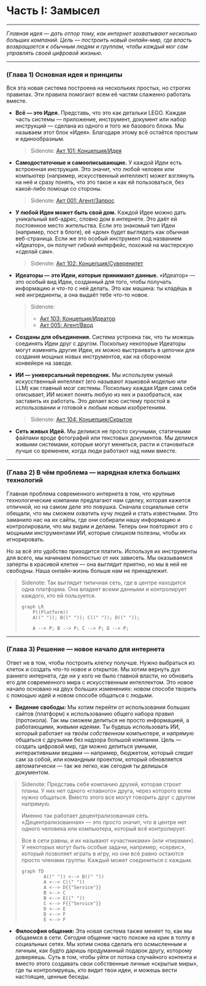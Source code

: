 # Часть I: Замысел

---

_Главная идея — дать отпор тому, как интернет захватывают несколько больших компаний. Цель — построить новый онлайн-мир, где власть возвращается к обычным людям и группам, чтобы каждый мог сам управлять своей цифровой жизнью._

---

### (Глава 1) Основная идея и принципы

Вся эта новая система построена на нескольких простых, но строгих правилах. Эти правила помогают всем её частям слаженно работать вместе.

- **Всё — это Идея.** Представь, что это как детальки LEGO. Каждая часть системы — приложение, инструмент, документ или набор инструкций — сделана из одного и того же базового блока. Мы называем этот блок «Идея». Благодаря этому всё остаётся простым и единообразным.

  > Sidenote: [Акт 101: Концепция/Идея](../rfc/101_concept_idea.md)

- **Самодостаточные и самоописывающие.** У каждой Идеи есть встроенная инструкция. Это значит, что любой человек или компьютер (например, искусственный интеллект) может взглянуть на неё и сразу понять, что это такое и как ей пользоваться, без какой-либо помощи со стороны.

  > Sidenote: [Акт 001: Агент/Запрос](../rfc/001_agent_request.md)

- **У любой Идеи может быть свой дом.** Каждой Идее можно дать уникальный веб-адрес, словно дом в интернете. Это даёт ей постоянное место жительства. Если это знакомый тип Идеи (например, пост в блоге), её «дом» будет выглядеть как обычная веб-страница. Если же это особый инструмент под названием «Идеатор», он получит гибкий интерфейс, похожий на мастерскую «сделай сам».

  > Sidenote: [Акт 102: Концепция/Суверенитет](../rfc/102_concept_sovereignty.md)

- **Идеаторы — это Идеи, которые принимают данные.** «Идеатор» — это особый вид Идеи, созданный для того, чтобы получать информацию и *что-то* с ней делать. Это как машина: ты кладёшь в неё ингредиенты, а она выдаёт тебе что-то новое.

  > Sidenote:
  >
  > - [Акт 103: Концепция/Идеатор](../rfc/103_concept_ideator.md)
  > - [Акт 005: Агент/Ввод](../rfc/005_agent_input.md)

- **Созданы для объединения.** Система устроена так, что ты можешь соединять Идеи друг с другом. Поскольку некоторые Идеаторы могут изменять другие Идеи, их можно выстраивать в цепочки для создания мощных новых инструментов, как на сборочном конвейере на заводе.

- **ИИ — универсальный переводчик.** Мы используем умный искусственный интеллект (его называют языковой моделью или LLM) как главный мозг системы. Поскольку каждая Идея сама себя описывает, ИИ может понять любую из них и разобраться, как заставить их работать. Это делает всю систему простой в использовании и готовой к любым новым изобретениям.

  > Sidenote: [Акт 104: Концепция/Скрытое](../rfc/104_concept_latent_.md)

- **Сеть живых Идей.** Мы делимся не просто скучными, статичными файлами вроде фотографий или текстовых документов. Мы делимся живыми системами, которые могут меняться, расти и становиться лучше со временем, когда люди работают над ними вместе.

---

### (Глава 2) В чём проблема — нарядная клетка больших технологий

Главная проблема современного интернета в том, что крупные технологические компании предлагают нам сделку, которая кажется отличной, но на самом деле это ловушка. Сначала социальные сети обещали, что мы сможем охватить кучу людей и стать известными. Это заманило нас на их сайты, где они собирали нашу информацию и контролировали, что мы видим и делаем. Теперь они повторяют это с мощными инструментами ИИ, которые слишком полезны, чтобы их игнорировать.

Но за всё это удобство приходится платить. Используя их инструменты для всего, мы начинаем полностью от них зависеть. Мы оказываемся заперты в красивой клетке — она выглядит приятно, но мы в ней не свободны. Наша онлайн-жизнь больше нам не принадлежит.

> Sidenote: Так выглядит типичная сеть, где в центре находится одна платформа. Она владеет всеми данными и контролирует каждого, кто ей пользуется.
>
> ```mermaid
> graph LR
>     P((Platform))
>     A((" ")); B((" ")); C((" ")); D((" "));
>
>     A --> P; B --> P; C --> P; D --> P;
> ```

---

### (Глава 3) Решение — новое начало для интернета

Ответ не в том, чтобы построить клетку получше. Нужно выбраться из клеток и создать что-то новое и открытое. Мы хотим вернуть дух раннего интернета, где ни у кого не было главной власти, но обновить его для современного мира с искусственным интеллектом. Это новое начало основано на двух больших изменениях: новом способе творить с помощью идей и новом способе общаться с людьми.

- **Видение свободы:** Мы хотим перейти от использования больших сайтов (платформ) к использованию общего набора правил (протокола). Так мы сможем делиться не просто информацией, а работающими, живыми идеями. Ты будешь использовать ИИ, который работает на *твоём собственном* компьютере, и напрямую общаться с друзьями без надзора большой компании. Цель — создать цифровой мир, где можно делиться умными, интерактивными вещами — например, бюджетом, который следит сам за собой, или командным проектом, который обновляется автоматически — так же легко, как сегодня ты делишься документом.

> Sidenote: Представь себе компанию друзей, которая строит планы. У них нет одного «главного» друга, через которого всем нужно общаться. Вместо этого все могут говорить друг с другом напрямую.
>
> Именно так работает децентрализованная сеть. «Децентрализованная» — это просто значит, что в центре нет одного человека или компьютера, который всё контролирует.
>
> Все в сети равны, и их называют «участниками» (или «пирами»). У некоторых могут быть особые задачи, например, «сервис», который позволяет играть в игру, но они всё равно остаются просто членами группы. Каждый может соединиться с каждым.
>
> ```mermaid
> graph TD
>         A((" ")) <--> B((" "))
>         A <--> C((" "))
>         A <--> D{{"Service"}}
>         B <--> C
>         B <--> E((" "))
>         C <--> F{{"Service"}}
>         D <--> E
>         D <--> F
>         E <--> F
> ```

- **Философия общения:** Эта новая система также меняет то, как мы общаемся в сети. Сегодня общение часто похоже на крик в толпу в социальных сетях. Мы хотим снова сделать его осмысленным и личным, как будто даришь продуманный подарок другу, которому доверяешь. Суть в том, чтобы уйти от потока случайного контента и вместо этого создавать свои собственные личные «скрытые миры», где ты контролируешь, кто видит твои идеи, и можешь вести настоящие, ценные беседы.
